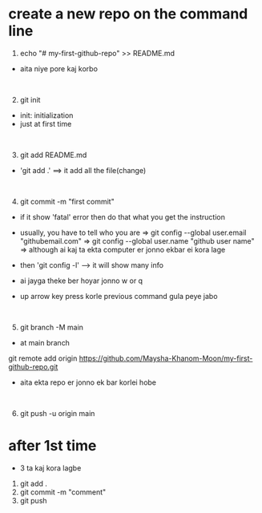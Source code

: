 # create a new repo on the command line
1. echo "# my-first-github-repo" >> README.md
- aita niye pore kaj korbo
<br>

2. git init
- init: initialization
- just at first time
<br>

3. git add README.md
- 'git add .' ==> it add all the file(change)
<br>

4. git commit -m "first commit"
- if it show 'fatal' error then do that what you get the instruction

- usually, you have to tell who you are
    => git config --global user.email "githubemail.com"
    => git config --global user.name "github user name"
    => although ai kaj ta ekta computer er jonno ekbar ei kora lage

- then 'git config -l' --> it will show many info
- ai jayga theke ber hoyar jonno w or q

- up arrow key press korle previous command gula peye jabo
<br>

5. git branch -M main
- at main branch

git remote add origin https://github.com/Maysha-Khanom-Moon/my-first-github-repo.git
- aita ekta repo er jonno ek bar korlei hobe
<br>

6. git push -u origin main



# after 1st time
- 3 ta kaj kora lagbe
1. git add .
2. git commit -m "comment"
3. git push